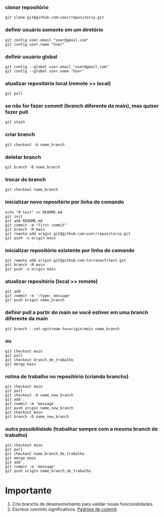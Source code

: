 ### clonar repositório

```
git clone git@github.com:user/repositorio.git
```

### definir usuário somente em um diretório

```
git config user.email "user@gmail.com"
git config user.name "User"
```

### definir usuário global

```
git config --global user.email "user@gmail.com"
git config --global user.name "User"
```

### atualizar repositório local (remote >> local) 

```
git pull
```

### se não for fazer commit (branch diferente da main), mas quiser fazer pull

```
git stash
```

### criar branch

```
git checkout -b name_branch

```
### deletar branch 
```
git branch -D nome_branch

```
### trocar de branch
```
git checkout name_branch

```
### inicializar novo repositório por linha de comando

```
echo "# test" >> README.md
git init
git add README.md
git commit -m "first commit"
git branch -M main
git remote add origin git@github.com:user/repositorio.git
git push -u origin main
```

### inicializar repositório existente por linha de comando

```
git remote add origin git@github.com:lorranavf/test.git
git branch -M main
git push -u origin main
```

### atualizar repositório (local >> remote)

```
git add . 
git commit -m ':type: message'
git push origin name_branch
```

### definir pull a partir do main se você estiver em uma branch diferente da main

```
git branch --set-upstream-to=origin/main name_branch
```
### ou
```
git checkout main
git pull
git checkout branch_de_trabalho
git merge main
```

### rotina de trabalho no repositório (criando branchs)

```
git checkout main
git pull
git checkout -b name_new_branch
git add .
git commit -m 'message'
git push origin name_new_branch
git checkout main
git branch -D name_new_branch

```

### outra possibilidade (trabalhar sempre com a mesma branch de trabalho)

```
git checkout main
git pull
git checkout name_branch_de_trabalho
git merge main
git add .
git commit -m 'message'
git push origin name_branch_de_trabalho
```

# Importante

1. Crie branchs de desenvolvimento para validar novas funcionalidades.
2. Escreva commits significativos. [Padrões de commit](https://github.com/iuricode/padroes-de-commits).



